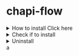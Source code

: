 # chapi-flow

<details>
  <summary>How to install Click here</summary>

  ## install
  ```
    sudo wget https://github.com/hhklik/chapi-flow/archive/main.zip -O chapi-flow.zip && sudo unzip chapi-flow.zip && sudo rm chapi-flow.zip && cd chapi-flow-main && sudo sh install.sh && cd .. && sudo rm -rf chapi-flow-main
  ``` 
</details>
<details>
  <summary>Check if to install </summary>

  ## Development requirements
  
  ```
    chapi --version
  ```

</details>

<details>
  <summary>Uninstall </summary>

  ## uninstall
  
  ```
    sudo rm -f /usr/local/bin/chapi && sudo rm -rf /usr/local/etc/chapi.d
  ```

</details>a